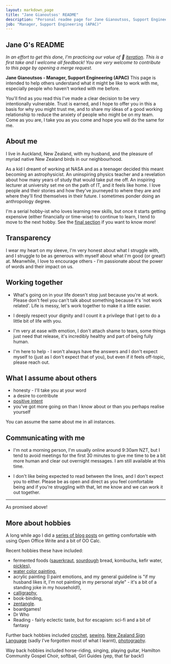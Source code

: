 ```yaml
---
layout: markdown_page
title: "Jane Gianoutsos' README"
description: "Personal readme page for Jane Gianoutsos, Support Engineering Manager, GitLab"
job: "Manager, Support Engineering (APAC)"
---
```


## Jane G's README

*In an effort to get this done, I'm practicing our value of 👣 [iteration](/handbook/values/#iteration). This is a first take and I welcome all feedback! You are very welcome to contribute to this page by opening a merge request.*

**Jane Gianoutsos - Manager, Support Engineering (APAC)** This page is intended to help others understand what it might be like to work with me, especially people who haven’t worked with me before.

You'll find as you read this I've made a clear decision to be very intentionally vulnerable.  Trust is earned, and I hope to offer you in this a basis for why you might trust me, and to share my ideas of a good working relationship to reduce the anxiety of people who might be on my team.  Come as you are, I take you as you come and hope you will do the same for me.

## About me 

I live in Auckland, New Zealand, with my husband, and the pleasure of myriad native New Zealand birds in our neighbourhood. 

As a kid I dreamt of working at NASA and as a teenager decided this meant becoming an astrophysicist. An uninspiring physics teacher and a revelation about how many years of study that would take put me off. An inspiring lecturer at university set me on the path of IT, and it feels like home. I love people and their stories and how they've journeyed to where they are and where they'll find themselves in their future.  I sometimes ponder doing an anthropology degree.

I'm a serial hobby-ist who loves learning new skills, but once it starts getting expensive (either financially or time-wise) to continue to learn, I tend to move to the next hobby.  See the [final section](#more-about-hobbies) if you want to know more!

## Transparency

I wear my heart on my sleeve, I'm very honest about what I struggle with, and I struggle to be as generous with myself about what I'm good (or great!) at.  Meanwhile, I love to encourage others - I'm passionate about the power of words and their impact on us. 

## Working together

- What's going on in your life doesn't stop just because you're at work. Please don't feel you can't talk about something because it's 'not work related'. Life is messy, let's work together to make it a little easier.

- I deeply respect your dignity and I count it a privilege that I get to do a little bit of life with you.  

- I'm very at ease with emotion, I don't attach shame to tears, some things just need that release, it's incredibly healthy and part of being fully human. 

- I'm here to help - I won't always have the answers and I don't expect myself to (just as I don't expect that of you), but even if it feels off-topic, please reach out.

## What I assume about others

- honesty - I'll take you at your word
- a desire to contribute
- [positive intent](/handbook/values/#assume-positive-intent)
- you've got more going on than I know about or than you perhaps realise yourself

You can assume the same about me in all instances. 

## Communicating with me

- I'm not a morning person, I'm usually online around 9:30am NZT, but I tend to avoid meetings for the first 30 minutes to give me time to be a bit more human and clear out overnight messages. I am still available at this time.

- I don't like being expected to read between the lines, and I don't expect you to either. Please be as open and direct as you feel comfortable being and if you're struggling with that, let me know and we can work it out together. 

---

As promised above!

## More about hobbies

A long while ago I did a [series of blog posts](https://nztebs.blogspot.com/search/label/Open%20Office%20Writer) on getting comfortable with using Open Office Write and a bit of OO Calc.

Recent hobbies these have included:

- fermented foods ([sauerkraut](https://www.instagram.com/p/B4EjBRdhSFc/), [sourdough](https://www.instagram.com/p/B8ahzBZpihR/) bread, kombucha, kefir water, [pickles](https://www.instagram.com/p/B4JopFphgmm/)), 
- [water color painting](https://www.instagram.com/p/BkZySmClad2/), 
- acrylic painting (I paint emotions, and my general guideline is "if my husband likes it, I'm not painting in my personal style" - it's a bit of a standing joke in my household!), 
- [calligraphy](https://www.instagram.com/p/BkNIQCjlXBc/), 
- book-binding, 
- [zentangle](https://www.instagram.com/p/BwBNKd3hidH/).  
- boardgames!
- Dr Who
- Reading - fairly eclectic taste, but for escapism: sci-fi and a bit of fantasy

Further back hobbies included [crochet](https://www.flickr.com/photos/unplain-jane/albums/72157608410004917), [sewing](https://www.flickr.com/photos/unplain-jane/albums/72157622880198139), [New Zealand Sign Language](https://www.nzsl.nz/) (sadly I've forgotten most of what I learnt),  [photography](https://www.flickr.com/photos/unplain-jane/albums/72157616370056642).

Way back hobbies included horse-riding, singing, playing guitar, Hamilton Community Gospel Choir, softball, Girl Guides (yep, that far back!)

